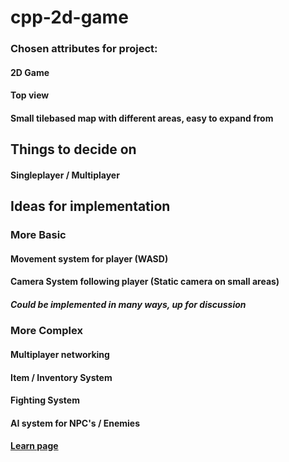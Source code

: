 # cpp-2d-game
### Chosen attributes for project:
#### 2D Game
#### Top view
#### Small tilebased map with different areas, easy to expand from

## Things to decide on
#### Singleplayer / Multiplayer

## Ideas for implementation
### More Basic
#### Movement system for player (WASD)
#### Camera System following player (Static camera on small areas)
##### Could be implemented in many ways, up for discussion
### More Complex
#### Multiplayer networking
#### Item / Inventory System
#### Fighting System
#### AI system for NPC's / Enemies



#### [Learn page](http://www.sfml-dev.org/tutorials/2.4/)

